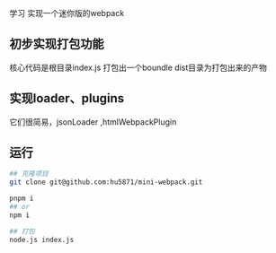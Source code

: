 学习 实现一个迷你版的webpack

## 初步实现打包功能
核心代码是根目录index.js
打包出一个boundle
dist目录为打包出来的产物

## 实现loader、plugins
它们很简易，jsonLoader ,htmlWebpackPlugin
## 运行

```bash
## 克隆项目
git clone git@github.com:hu5871/mini-webpack.git

pnpm i
## or
npm i

## 打包
node.js index.js
```

